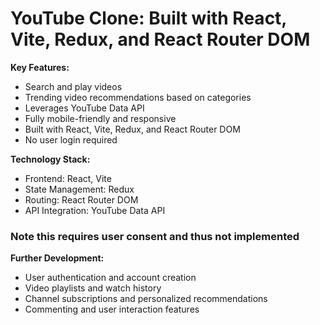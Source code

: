 # YouTube Clone: Built with React, Vite, Redux, and React Router DOM

**Key Features:**

- Search and play videos
- Trending video recommendations based on categories
- Leverages YouTube Data API
- Fully mobile-friendly and responsive
- Built with React, Vite, Redux, and React Router DOM
- No user login required

**Technology Stack:**

- Frontend: React, Vite
- State Management: Redux
- Routing: React Router DOM
- API Integration: YouTube Data API

### Note this requires user consent and thus not implemented

**Further Development:**

- User authentication and account creation
- Video playlists and watch history
- Channel subscriptions and personalized recommendations
- Commenting and user interaction features
